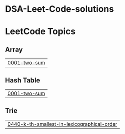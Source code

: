 # DSA-Leet-Code-solutions


<!---LeetCode Topics Start-->
# LeetCode Topics
## Array
|  |
| ------- |
| [0001-two-sum](https://github.com/adityabhole165/DSA-Leet-Code-solutions/tree/master/0001-two-sum) |
## Hash Table
|  |
| ------- |
| [0001-two-sum](https://github.com/adityabhole165/DSA-Leet-Code-solutions/tree/master/0001-two-sum) |
## Trie
|  |
| ------- |
| [0440-k-th-smallest-in-lexicographical-order](https://github.com/adityabhole165/DSA-Leet-Code-solutions/tree/master/0440-k-th-smallest-in-lexicographical-order) |
<!---LeetCode Topics End-->
